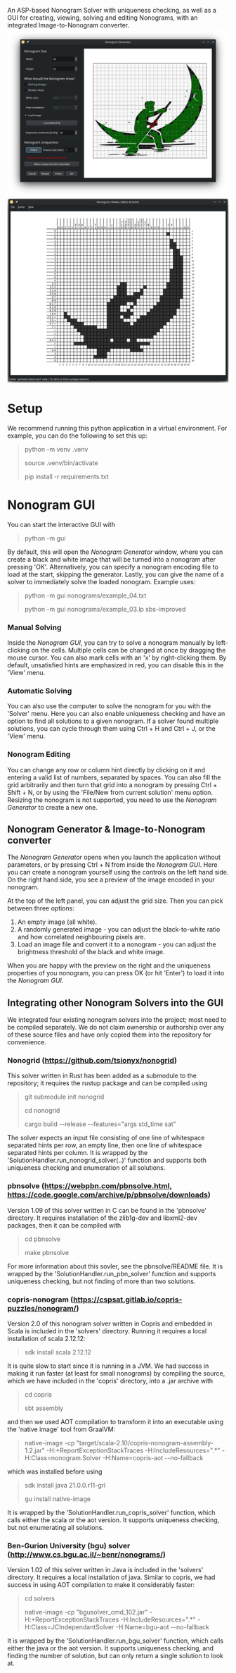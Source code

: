 An ASP-based Nonogram Solver with uniqueness checking, as well as a GUI for creating, viewing, solving and editing Nonograms, with an integrated Image-to-Nonogram converter.
![image](generator_preview.webp)
![image](ui_preview.webp)
# Setup
We recommend running this python application in a virtual environment.
For example, you can do the following to set this up:
> python -m venv .venv
>
> source .venv/bin/activate
>
> pip install -r requirements.txt

# Nonogram GUI
You can start the interactive GUI with 
> python -m gui

By default, this will open the _Nonogram Generator_ window, where you can create a black and white image that will be turned into a nonogram after pressing 'OK'.
Alternatively, you can specify a nonogram encoding file to load at the start, skipping the generator. Lastly, you can give the name of a solver to immediately solve the loaded nonogram. 
Example uses:
> python -m gui nonograms/example_04.txt
> 
> python -m gui nonograms/example_03.lp sbs-improved

### Manual Solving
Inside the _Nonogram GUI_, you can try to solve a nonogram manually by left-clicking on the cells.
Multiple cells can be changed at once by dragging the mouse cursor. 
You can also mark cells with an 'x' by right-clicking them.
By default, unsatisfied hints are emphasized in red, you can disable this in the 'View' menu.

### Automatic Solving
You can also use the computer to solve the nonogram for you with the 'Solver' menu. Here you can also enable uniqueness checking and have an option to find all solutions to a given nonogram.
If a solver found multiple solutions, you can cycle through them using Ctrl + H and Ctrl + J, or the 'View' menu.

### Nonogram Editing
You can change any row or column hint directly by clicking on it and entering a valid list of numbers, separated by spaces.
You can also fill the grid arbitrarily and then turn that grid into a nonogram by pressing Ctrl + Shift + N, or by using the 'File/New from current solution' menu option.
Resizing the nonogram is not supported, you need to use the _Nonogram Generator_ to create a new one. 

## Nonogram Generator & Image-to-Nonogram converter
The _Nonogram Generator_ opens when you launch the application without parameters, or by pressing Ctrl + N from inside the _Nonogram GUI_.
Here you can create a nonogram yourself using the controls on the left hand side.
On the right hand side, you see a preview of the image encoded in your nonogram.

At the top of the left panel, you can adjust the grid size.
Then you can pick between three options:
1. An empty image (all white).
2. A randomly generated image - you can adjust the black-to-white ratio and how correlated neighbouring pixels are.
3. Load an image file and convert it to a nonogram - you can adjust the brightness threshold of the black and white image.

When you are happy with the preview on the right and the uniqueness properties of you nonogram, you can press OK (or hit 'Enter') to load it into the _Nonogram GUI_.

## Integrating other Nonogram Solvers into the GUI
We integrated four existing nonogram solvers into the project; most need to be compiled separately. We do not claim ownership or authorship over any of these source files and have only copied them into the repository for convenience.

### Nonogrid (https://github.com/tsionyx/nonogrid)
This solver written in Rust has been added as a submodule to the repository; it requires the rustup package and can be compiled using

> git submodule init nonogrid
>
> cd nonogrid
> 
> cargo build --release --features="args std_time sat"

The solver expects an input file consisting of one line of whitespace separated hints per row, an empty line, then one line of whitespace separated hints per column. 
It is wrapped by the 'SolutionHandler.run_nonogrid_solver(..)' function and supports both uniqueness checking and enumeration of all solutions.

### pbnsolve (https://webpbn.com/pbnsolve.html, https://code.google.com/archive/p/pbnsolve/downloads)
Version 1.09 of this solver written in C can be found in the 'pbnsolve' directory.
It requires installation of the zlib1g-dev and libxml2-dev packages, then it can be compiled with

> cd pbnsolve
> 
> make pbnsolve

For more information about this sovler, see the pbnsolve/README file. 
It is wrapped by the 'SolutionHandler.run_pbn_solver' function and supports uniqueness checking, but not finding of more than two solutions.

### copris-nonogram (https://cspsat.gitlab.io/copris-puzzles/nonogram/)
Version 2.0 of this nonogram solver written in Copris and embedded in Scala is included in the 'solvers' directory.
Running it requires a local installation of scala 2.12.12:
> sdk install scala 2.12.12

It is quite slow to start since it is running in a JVM.
We had success in making it run faster (at least for small nonograms) by compiling the source, which we have included in the 'copris' directory, into a .jar archive with

> cd copris
> 
> sbt assembly

and then we used AOT compilation to transform it into an executable using the 'native image' tool from GraalVM:

> native-image -cp "target/scala-2.10/copris-nonogram-assembly-1.2.jar" -H:+ReportExceptionStackTraces  -H:IncludeResources=".*" -H:Class=nonogram.Solver -H:Name=copris-aot --no-fallback

which was installed before using

> sdk install java 21.0.0.r11-grl
> 
> gu install native-image

It is wrapped by the 'SolutionHandler.run_copris_solver' function, which calls either the scala or the aot version. It supports uniqueness checking, but not enumerating all solutions.

### Ben-Gurion University (bgu) solver (http://www.cs.bgu.ac.il/~benr/nonograms/)
Version 1.02 of this solver written in Java is included in the 'solvers' directory.
It requires a local installation of java.
Similar to copris, we had success in using AOT compilation to make it considerably faster:

> cd solvers
> 
> native-image -cp "bgusolver_cmd_102.jar" -H:+ReportExceptionStackTraces  -H:IncludeResources=".*" -H:Class=JCIndependantSolver -H:Name=bgu-aot --no-fallback

It is wrapped by the 'SolutionHandler.run_bgu_solver' function, which calls either the java or the aot version. It supports uniqueness checking, and finding the number of solution, but can only return a single solution to look at.
